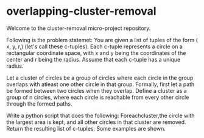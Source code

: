 # overlapping-cluster-removal
Welcome to the cluster-removal micro-project repository.

Following is the problem statemet: 
You are given a list of tuples of the form (<float> x, <float> y, <float> r,) (let's call these c-tuples). Each c-tuple represents a circle on a rectangular coordinate space, with x and y being the coordinates of the center and r being the radius. Assume that each c-tuple has a unique radius.
  
 Let a cluster of circles be a group of circles where each circle in the group overlaps with atleast one other circle in that group. Formally, first let a path be formed between two circles when they overlap. Define a cluster as a group of n circles, where each circle is reachable from every other circle through the formed paths. 

Write a python script that does the following: 
Foreachcluster,the circle with the largest area is kept, and all other circles in that cluster are removed.
Return the resulting list of c-tuples.
Some examples are shown.

